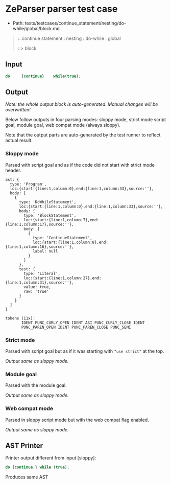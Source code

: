 # ZeParser parser test case

- Path: tests/testcases/continue_statement/nesting/do-while/global/block.md

> :: continue statement : nesting : do-while : global
>
> ::> block

## Input

`````js
do     {continue}    while(true);
`````

## Output

_Note: the whole output block is auto-generated. Manual changes will be overwritten!_

Below follow outputs in four parsing modes: sloppy mode, strict mode script goal, module goal, web compat mode (always sloppy).

Note that the output parts are auto-generated by the test runner to reflect actual result.

### Sloppy mode

Parsed with script goal and as if the code did not start with strict mode header.

`````
ast: {
  type: 'Program',
  loc:{start:{line:1,column:0},end:{line:1,column:33},source:''},
  body: [
    {
      type: 'DoWhileStatement',
      loc:{start:{line:1,column:0},end:{line:1,column:33},source:''},
      body: {
        type: 'BlockStatement',
        loc:{start:{line:1,column:7},end:{line:1,column:17},source:''},
        body: [
          {
            type: 'ContinueStatement',
            loc:{start:{line:1,column:8},end:{line:1,column:16},source:''},
            label: null
          }
        ]
      },
      test: {
        type: 'Literal',
        loc:{start:{line:1,column:27},end:{line:1,column:31},source:''},
        value: true,
        raw: 'true'
      }
    }
  ]
}

tokens (11x):
       IDENT PUNC_CURLY_OPEN IDENT ASI PUNC_CURLY_CLOSE IDENT
       PUNC_PAREN_OPEN IDENT PUNC_PAREN_CLOSE PUNC_SEMI
`````

### Strict mode

Parsed with script goal but as if it was starting with `"use strict"` at the top.

_Output same as sloppy mode._

### Module goal

Parsed with the module goal.

_Output same as sloppy mode._

### Web compat mode

Parsed in sloppy script mode but with the web compat flag enabled.

_Output same as sloppy mode._

## AST Printer

Printer output different from input [sloppy]:

````js
do {continue;} while (true);
````

Produces same AST
